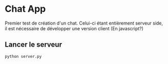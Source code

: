 # Chat App
Premier test de création d'un chat.
Celui-ci étant entièrement serveur side, il est nécessaire de développer une version client (En javascript?)
## Lancer le serveur
```bash
python server.py
```
